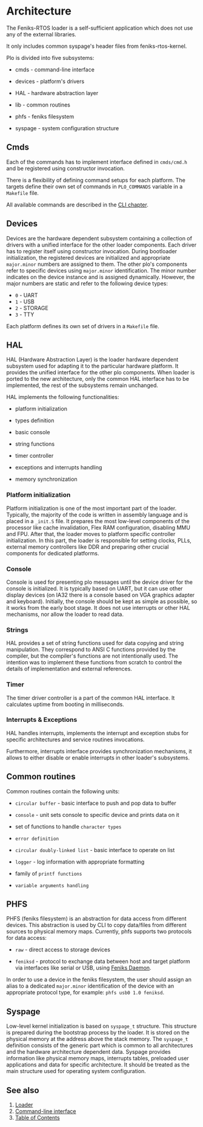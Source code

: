 # Architecture

The Feniks-RTOS loader is a self-sufficient application which does not use any of the external libraries.

It only includes common syspage's header files from feniks-rtos-kernel.

Plo is divided into five subsystems:

* cmds - command-line interface

* devices - platform's drivers

* HAL - hardware abstraction layer

* lib - common routines

* phfs - feniks filesystem

* syspage - system configuration structure

## Cmds

Each of the commands has to implement interface defined in `cmds/cmd.h` and be registered using constructor invocation.

There is a flexibility of defining command setups for each platform. The targets define their own set of commands in
`PLO_COMMANDS` variable in a `Makefile` file.

All available commands are described in the [CLI chapter](cli.md).

## Devices

Devices are the hardware dependent subsystem containing a collection of drivers with a unified interface for the other
loader components. Each driver has to register itself using constructor invocation. During bootloader initialization,
the registered devices are initialized and appropriate `major.minor` numbers are assigned to them. The other plo's
components refer to specific devices using `major.minor` identification. The minor number indicates on the device
instance and is assigned dynamically. However, the major numbers are static and refer to the following device types:

* `0` - UART
* `1` - USB
* `2` - STORAGE
* `3` - TTY

Each platform defines its own set of drivers in a `Makefile` file.

## HAL

HAL (Hardware Abstraction Layer) is the loader hardware dependent subsystem used for adapting it to the particular
 hardware platform. It provides the unified interface for the other plo components.
When loader is ported to the new architecture, only the common HAL interface has to be implemented, the rest of the
subsystems remain unchanged.

HAL implements the following functionalities:

* platform initialization

* types definition

* basic console

* string functions

* timer controller

* exceptions and interrupts handling

* memory synchronization

### Platform initialization

Platform initialization is one of the most important part of the loader. Typically, the majority of the code is
written in assembly language and is placed in a `_init.S` file. It prepares the most low-level components of the
processor like cache invalidation, Flex RAM configuration, disabling MMU and FPU. After that, the loader moves to
platform specific controller initialization. In this part, the loader is responsible for setting clocks,
PLLs, external memory controllers like DDR and preparing other crucial components for dedicated platforms.

### Console

Console is used for presenting plo messages until the device driver for the console is initialized. It is typically
based on UART, but it can use other display devices (on IA32 there is a console based on VGA graphics adapter and
keyboard). Initially, the console should be kept as simple as possible, so it works from the early boot stage. It
does not use interrupts or other HAL mechanisms, nor allow the loader to read data.

### Strings

HAL provides a set of string functions used for data copying and string manipulation. They correspond to ANSI C
functions provided by the compiler, but the compiler's functions are not intentionally used. The intention was to
implement these functions from scratch to control the details of implementation and external references.

### Timer

The timer driver controller is a part of the common HAL interface. It calculates uptime from booting in milliseconds.

### Interrupts & Exceptions

HAL handles interrupts, implements the interrupt and exception stubs for specific architectures and service routines
invocations.

Furthermore, interrupts interface provides synchronization mechanisms, it allows to either disable or enable interrupts
in other loader's subsystems.

## Common routines

Common routines contain the following units:

* `circular buffer` - basic interface to push and pop data to buffer

* `console` - unit sets console to specific device and prints data on it

* set of functions to handle `character types`

* `error definition`

* `circular doubly-linked list` - basic interface to operate on list

* `logger` - log information with appropriate formatting

* family of `printf functions`

* `variable arguments handling`

## PHFS

PHFS (feniks filesystem) is an abstraction for data access from different devices. This abstraction is used by CLI to
copy data/files from different sources to physical memory maps. Currently, phfs supports two protocols for data access:

* `raw` - direct access to storage devices

* `feniksd` - protocol to exchange data between host and target platform via interfaces like serial or USB, using
 [Feniks Daemon](https://github.com/feniks-rtos/feniks-rtos-hostutils/tree/master/feniksd).

In order to use a device in the feniks filesystem, the user should assign an alias to a dedicated `major.minor`
identification of the device with an appropriate protocol type, for example: `phfs usb0 1.0 feniksd`.

## Syspage

Low-level kernel initialization is based on `syspage_t` structure. This structure is prepared during the bootstrap
process by the loader. It is stored on the physical memory at the address above the stack memory. The `syspage_t`
definition consists of the generic part which is common to all architectures and the hardware architecture dependent
data. Syspage provides information like physical memory maps, interrupts tables, preloaded user applications and data
for specific architecture. It should be treated as the main structure used for operating system configuration.

## See also

1. [Loader](index.md)
2. [Command-line interface](cli.md)
3. [Table of Contents](../index.md)
